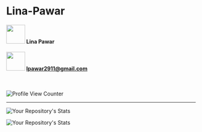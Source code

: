 # **Lina-Pawar**

#### [<img width="50px" src="https://img.icons8.com/ios-filled/200/1E8AD2/linkedin.png"/>](https://www.linkedin.com/in/lina-pawar-5289a0198/) Lina Pawar

#### [<img width="50px" src="https://img.icons8.com/ios-filled/200/1E8AD2/gmail-new.png"/>](mailto:lpawar2911@gmail.com) lpawar2911@gmail.com

<br/>

![Profile View Counter](https://komarev.com/ghpvc/?username=Lina-Pawar&color=282828&label=Profile+visits)

<hr>

![Your Repository's Stats](https://github-readme-stats.vercel.app/api?username=Lina-Pawar&show_icons=true&theme=tokyonight)

![Your Repository's Stats](https://github-readme-stats.vercel.app/api/top-langs/?username=Lina-Pawar&theme=tokyonight&layout=compact)
